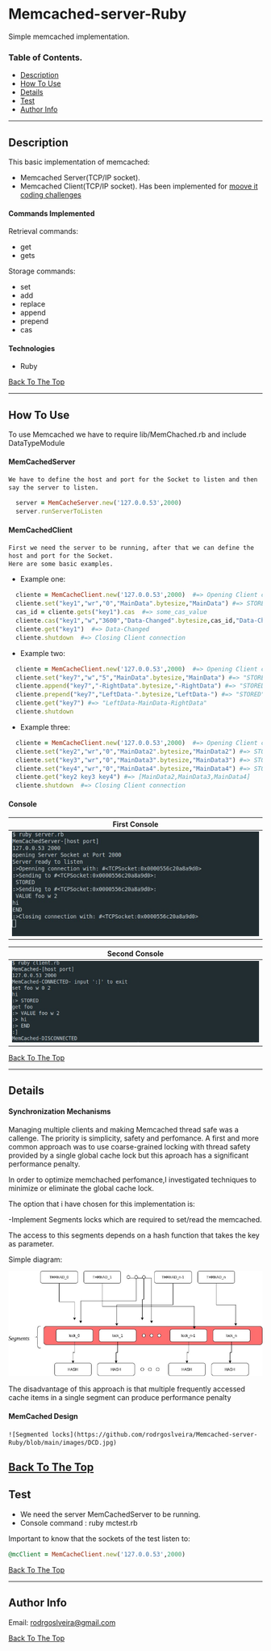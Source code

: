 # Memcached-server-Ruby
Simple memcached implementation.
### Table of Contents.

- [Description](#description)
- [How To Use](#how-to-use)
- [Details](#details)
- [Test](#test)
- [Author Info](#author-info)


---

## Description

This basic implementation of memcached:
- Memcached Server(TCP/IP socket).
- Memcached Client(TCP/IP socket).
Has been implemented for [moove it coding challenges](https://github.com/moove-it/coding-challenges/blob/master/ruby.md)

#### Commands Implemented

Retrieval commands:

* get
* gets

Storage commands:

* set
* add
* replace
* append
* prepend
* cas


#### Technologies

- Ruby


[Back To The Top](#Memcached-server-Ruby)

---

## How To Use

   To use Memcached we have to require lib/MemChached.rb and include DataTypeModule
    
#### MemCachedServer

    We have to define the host and port for the Socket to listen and then say the server to listen.

```ruby
  server = MemCacheServer.new('127.0.0.53',2000)
  server.runServerToListen
```
#### MemCachedClient
    First we need the server to be running, after that we can define the host and port for the Socket.
    Here are some basic examples.
  
   - Example one: 
   
```ruby
  cliente = MemCacheClient.new('127.0.0.53',2000)  #=> Opening Client connection
  cliente.set("key1","wr","0","MainData".bytesize,"MainData") #=> STORED
  cas_id = cliente.gets("key1").cas  #=> some_cas_value
  cliente.cas("key1","w","3600","Data-Changed".bytesize,cas_id,"Data-Changed")  #=> STORED
  cliente.get("key1")  #=> Data-Changed
  cliente.shutdown  #=> Closing Client connection
```
   - Example two:
   
```ruby
  cliente = MemCacheClient.new('127.0.0.53',2000)  #=> Opening Client connection
  cliente.set("key7","w","5","MainData".bytesize,"MainData") #=> "STORED"
  cliente.append("key7","-RightData".bytesize,"-RightData") #=> "STORED"
  cliente.prepend("key7","LeftData-".bytesize,"LeftData-") #=> "STORED"
  cliente.get("key7") #=> "LeftData-MainData-RightData"
  cliente.shutdown
```
   - Example three:
   
```ruby
  cliente = MemCacheClient.new('127.0.0.53',2000)  #=> Opening Client connection
  cliente.set("key2","wr","0","MainData2".bytesize,"MainData2") #=> STORED
  cliente.set("key3","wr","0","MainData3".bytesize,"MainData3") #=> STORED
  cliente.set("key4","wr","0","MainData4".bytesize,"MainData4") #=> STORED
  cliente.get("key2 key3 key4") #=> [MainData2,MainData3,MainData4]
  cliente.shutdown  #=> Closing Client connection
```

#### Console

First Console |
------------ | 
 ![Server execution](https://github.com/rodrgoslveira/Memcached-server-Ruby/blob/main/images/MemcachedServer-example.jpg) | 
 
Second Console|
------------ | 
  ![Client execution](https://github.com/rodrgoslveira/Memcached-server-Ruby/blob/main/images/MemcachedClient-example.jpg)| 


[Back To The Top](#Memcached-server-Ruby)

---
## Details

#### Synchronization Mechanisms 

   Managing multiple clients and making Memcached thread safe was a callenge. The priority is simplicity, safety and perfomance.
   A first and more common approach was to use coarse-grained locking with thread safety provided by a single global cache lock but      this aproach has a significant performance penalty.
   
   In order to optimize memchached perfomance,I investigated techniques to minimize or eliminate the global cache lock.
   
   The option that i have chosen for this implementation is:
   
   -Implement Segments locks which are required to set/read the memcached.
   
   The access to this segments depends on a hash function that takes the key as parameter.
   
   Simple diagram:
   
   ![Segmented locks](https://github.com/rodrgoslveira/Memcached-server-Ruby/blob/main/images/Segmented-locks.jpg)
   
   The disadvantage of this approach is that multiple frequently accessed cache items in a single segment can produce performance        penalty
   
#### MemCached Design

    ![Segmented locks](https://github.com/rodrgoslveira/Memcached-server-Ruby/blob/main/images/DCD.jpg)
    
[Back To The Top](#Memcached-server-Ruby)
---
## Test


* We need the server MemCachedServer to be running.
* Console command : ruby mctest.rb

 Important to know that the sockets of the test listen to:
 
 ```ruby
 @mcClient = MemCacheClient.new('127.0.0.53',2000)
```

[Back To The Top](#Memcached-server-Ruby)

---
## Author Info

Email: rodrgoslveira@gmail.com

[Back To The Top](#Memcached-server-Ruby)
